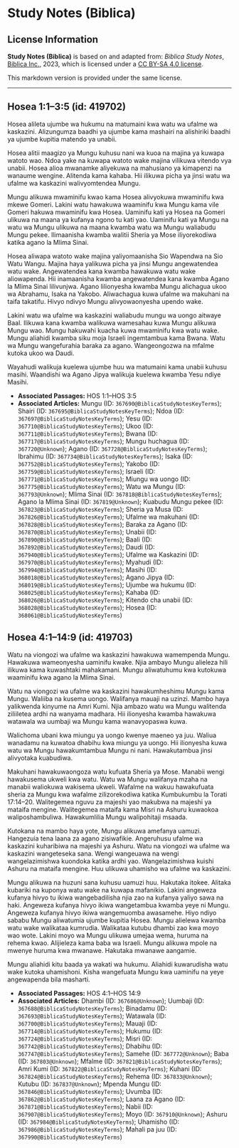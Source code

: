 # Study Notes (Biblica)

## License Information

**Study Notes (Biblica)** is based on and adapted from: _Biblica Study Notes_, [Biblica Inc.](https://www.biblica.com/), 2023, which is licensed under a [CC BY-SA 4.0 license](https://creativecommons.org/licenses/by-sa/4.0/legalcode.en).

This markdown version is provided under the same license.



--------------------------------

## Hosea 1:1–3:5 (id: 419702)

Hosea alileta ujumbe wa hukumu na matumaini kwa watu wa ufalme wa kaskazini. Alizungumza baadhi ya ujumbe kama mashairi na alishiriki baadhi ya ujumbe kupitia matendo ya unabii.

Hosea alitii maagizo ya Mungu kuhusu nani wa kuoa na majina ya kuwapa watoto wao. Ndoa yake na kuwapa watoto wake majina vilikuwa vitendo vya unabii. Hosea alioa mwanamke aliyekuwa na mahusiano ya kimapenzi na wanaume wengine. Alitenda kama kahaba. Hii ilikuwa picha ya jinsi watu wa ufalme wa kaskazini walivyomtendea Mungu.

Mungu alikuwa mwaminifu kwao kama Hosea alivyokuwa mwaminifu kwa mkewe Gomeri. Lakini watu hawakuwa waaminifu kwa Mungu kama vile Gomeri hakuwa mwaminifu kwa Hosea. Uaminifu kati ya Hosea na Gomeri ulikuwa na maana ya kufanya ngono tu kati yao. Uaminifu kati ya Mungu na watu wa Mungu ulikuwa na maana kwamba watu wa Mungu waliabudu Mungu pekee. Ilimaanisha kwamba walitii Sheria ya Mose iliyorekodiwa katika agano la Mlima Sinai.

Hosea aliwapa watoto wake majina yaliyomaanisha Sio Wapendwa na Sio Watu Wangu. Majina haya yalikuwa picha ya jinsi Mungu angewatendea watu wake. Angewatendea kana kwamba hawakuwa watu wake aliowapenda. Hii inamaanisha kwamba angewatendea kana kwamba Agano la Mlima Sinai lilivunjwa. Agano lilionyesha kwamba Mungu alichagua ukoo wa Abrahamu, Isaka na Yakobo. Aliwachagua kuwa ufalme wa makuhani na taifa takatifu. Hivyo ndivyo Mungu alivyowaonyesha upendo wake.

Lakini watu wa ufalme wa kaskazini waliabudu mungu wa uongo aitwaye Baal. Ilikuwa kana kwamba walikuwa wamesahau kuwa Mungu alikuwa Mungu wao. Mungu hakuwahi kuacha kuwa mwaminifu kwa watu wake. Mungu aliahidi kwamba siku moja Israeli ingemtambua kama Bwana. Watu wa Mungu wangefurahia baraka za agano. Wangeongozwa na mfalme kutoka ukoo wa Daudi.

Wayahudi walikuja kuelewa ujumbe huu wa matumaini kama unabii kuhusu masihi. Waandishi wa Agano Jipya walikuja kuelewa kwamba Yesu ndiye Masihi.

* **Associated Passages:** HOS 1:1–HOS 3:5
* **Associated Articles:** Mungu (ID: `367690@BiblicaStudyNotesKeyTerms`); Shairi (ID: `367695@BiblicaStudyNotesKeyTerms`); Ndoa (ID: `367697@BiblicaStudyNotesKeyTerms`); Yesu (ID: `367710@BiblicaStudyNotesKeyTerms`); Ukoo (ID: `367711@BiblicaStudyNotesKeyTerms`); Bwana (ID: `367717@BiblicaStudyNotesKeyTerms`); Mungu huchagua (ID: `367720@Unknown`); Agano (ID: `367728@BiblicaStudyNotesKeyTerms`); Ibrahimu (ID: `367734@BiblicaStudyNotesKeyTerms`); Isaka (ID: `367752@BiblicaStudyNotesKeyTerms`); Yakobo (ID: `367759@BiblicaStudyNotesKeyTerms`); Israeli (ID: `367771@BiblicaStudyNotesKeyTerms`); Miungu wa uongo (ID: `367775@BiblicaStudyNotesKeyTerms`); Watu wa Mungu (ID: `367793@Unknown`); Mlima Sinai (ID: `367818@BiblicaStudyNotesKeyTerms`); Agano la Mlima Sinai (ID: `367819@Unknown`); Kuabudu Mungu pekee (ID: `367823@BiblicaStudyNotesKeyTerms`); Sheria ya Musa (ID: `367826@BiblicaStudyNotesKeyTerms`); Ufalme wa makuhani (ID: `367828@BiblicaStudyNotesKeyTerms`); Baraka za Agano (ID: `367870@BiblicaStudyNotesKeyTerms`); Unabii (ID: `367890@BiblicaStudyNotesKeyTerms`); Baali (ID: `367892@BiblicaStudyNotesKeyTerms`); Daudi (ID: `367940@BiblicaStudyNotesKeyTerms`); Ufalme wa Kaskazini (ID: `367970@BiblicaStudyNotesKeyTerms`); Myahudi (ID: `367994@BiblicaStudyNotesKeyTerms`); Masihi (ID: `368018@BiblicaStudyNotesKeyTerms`); Agano Jipya (ID: `368019@BiblicaStudyNotesKeyTerms`); Ujumbe wa hukumu (ID: `368025@BiblicaStudyNotesKeyTerms`); Kahaba (ID: `368026@BiblicaStudyNotesKeyTerms`); Kitendo cha unabii (ID: `368028@BiblicaStudyNotesKeyTerms`); Hosea (ID: `368061@BiblicaStudyNotesKeyTerms`)

## Hosea 4:1–14:9 (id: 419703)

Watu na viongozi wa ufalme wa kaskazini hawakuwa wamempenda Mungu. Hawakuwa wameonyesha uaminifu kwake. Njia ambayo Mungu alieleza hili ilikuwa kama kuwashtaki mahakamani. Mungu aliwatuhumu kwa kutokuwa waaminifu kwa agano la Mlima Sinai.

Watu na viongozi wa ufalme wa kaskazini hawakumheshimu Mungu kama Mungu. Waliiba na kusema uongo. Walifanya mauaji na uzinzi. Mambo haya yalikwenda kinyume na Amri Kumi. Njia ambazo watu wa Mungu walitenda ziliiletea ardhi na wanyama madhara. Hii ilionyesha kwamba hawakuwa watawala wa uumbaji wa Mungu kama wanavyopaswa kuwa.

Walichoma ubani kwa miungu ya uongo kwenye maeneo ya juu. Waliua wanadamu na kuwatoa dhabihu kwa miungu ya uongo. Hii ilionyesha kuwa watu wa Mungu hawakumtambua Mungu ni nani. Hawakutambua jinsi alivyotaka kuabudiwa.

Makuhani hawakuwaongoza watu kufuata Sheria ya Mose. Manabii wengi hawakusema ukweli kwa watu. Watu wa Mungu walifanya mzaha na manabii waliokuwa wakisema ukweli. Wafalme na wakuu hawakufuata sheria za Mungu kwa wafalme zilizorekodiwa katika Kumbukumbu la Torati 17:14–20\. Walitegemea nguvu za majeshi yao makubwa na majeshi ya mataifa mengine. Walitegemea mataifa kama Misri na Ashuru kuwaokoa waliposhambuliwa. Hawakumlilia Mungu walipohitaji msaada.

Kutokana na mambo haya yote, Mungu alikuwa amefanya uamuzi. Hangezuia tena laana za agano zisiwafikie. Angeruhusu ufalme wa kaskazini kuharibiwa na majeshi ya Ashuru. Watu na viongozi wa ufalme wa kaskazini wangeteseka sana. Wengi wangeuawa na wengi wangelazimishwa kuondoka katika ardhi yao. Wangelazimishwa kuishi Ashuru na mataifa mengine. Huu ulikuwa uhamisho wa ufalme wa kaskazini.

Mungu alikuwa na huzuni sana kuhusu uamuzi huu. Hakutaka itokee. Alitaka kubariki na kuponya watu wake na kuwapa mafanikio. Lakini angeweza kufanya hivyo tu ikiwa wangebadilisha njia zao na kufanya yaliyo sawa na haki. Angeweza kufanya hivyo ikiwa wangetambua kwamba yeye ni Mungu. Angeweza kufanya hivyo ikiwa wangemuomba awasamehe. Hiyo ndiyo sababu Mungu aliwatumia ujumbe kupitia Hosea. Mungu alielewa kwamba watu wake walikataa kumrudia. Walikataa kutubu dhambi zao kwa moyo wao wote. Lakini moyo wa Mungu ulikuwa umejaa wema, huruma na rehema kwao. Alijieleza kama baba wa Israeli. Mungu alikuwa mpole na mwenye huruma kwa mwanawe. Hakutaka mwanawe aangamie.

Mungu aliahidi kitu baada ya wakati wa hukumu. Aliahidi kuwarudisha watu wake kutoka uhamishoni. Kisha wangefuata Mungu kwa uaminifu na yeye angewapenda bila masharti.

* **Associated Passages:** HOS 4:1–HOS 14:9
* **Associated Articles:** Dhambi (ID: `367686@Unknown`); Uumbaji (ID: `367688@BiblicaStudyNotesKeyTerms`); Binadamu (ID: `367693@BiblicaStudyNotesKeyTerms`); Watawala (ID: `367700@BiblicaStudyNotesKeyTerms`); Mauaji (ID: `367714@BiblicaStudyNotesKeyTerms`); Hukumu (ID: `367724@BiblicaStudyNotesKeyTerms`); Misri (ID: `367742@BiblicaStudyNotesKeyTerms`); Dhabihu (ID: `367747@BiblicaStudyNotesKeyTerms`); Samehe (ID: `367772@Unknown`); Baba (ID: `367803@Unknown`); Mfalme (ID: `367821@BiblicaStudyNotesKeyTerms`); Amri Kumi (ID: `367822@BiblicaStudyNotesKeyTerms`); Kuhani (ID: `367824@BiblicaStudyNotesKeyTerms`); Rehema (ID: `367833@Unknown`); Kutubu (ID: `367837@Unknown`); Mpenda Mungu (ID: `367846@BiblicaStudyNotesKeyTerms`); Uvumba (ID: `367862@BiblicaStudyNotesKeyTerms`); Laana za Agano (ID: `367871@BiblicaStudyNotesKeyTerms`); Nabii (ID: `367907@BiblicaStudyNotesKeyTerms`); Moyo (ID: `367910@Unknown`); Ashuru (ID: `367984@BiblicaStudyNotesKeyTerms`); Uhamisho (ID: `367986@BiblicaStudyNotesKeyTerms`); Mahali pa juu (ID: `367990@BiblicaStudyNotesKeyTerms`)


